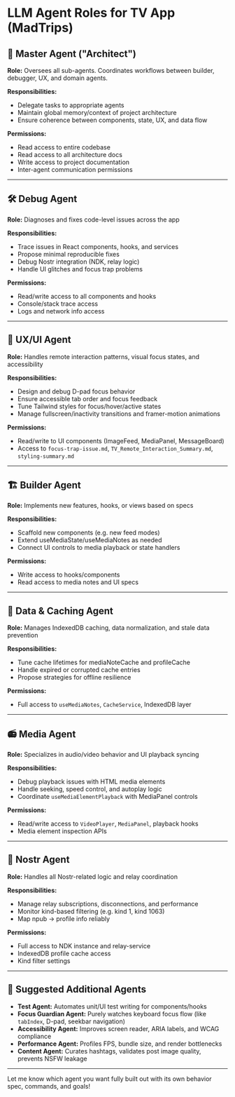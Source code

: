 # LLM Agent Roles for TV App (MadTrips)

## 🧠 Master Agent ("Architect")
**Role:** Oversees all sub-agents. Coordinates workflows between builder, debugger, UX, and domain agents.

**Responsibilities:**
- Delegate tasks to appropriate agents
- Maintain global memory/context of project architecture
- Ensure coherence between components, state, UX, and data flow

**Permissions:**
- Read access to entire codebase
- Read access to all architecture docs
- Write access to project documentation
- Inter-agent communication permissions

---

## 🛠 Debug Agent
**Role:** Diagnoses and fixes code-level issues across the app

**Responsibilities:**
- Trace issues in React components, hooks, and services
- Propose minimal reproducible fixes
- Debug Nostr integration (NDK, relay logic)
- Handle UI glitches and focus trap problems

**Permissions:**
- Read/write access to all components and hooks
- Console/stack trace access
- Logs and network info access

---

## 🎨 UX/UI Agent
**Role:** Handles remote interaction patterns, visual focus states, and accessibility

**Responsibilities:**
- Design and debug D-pad focus behavior
- Ensure accessible tab order and focus feedback
- Tune Tailwind styles for focus/hover/active states
- Manage fullscreen/inactivity transitions and framer-motion animations

**Permissions:**
- Read/write to UI components (ImageFeed, MediaPanel, MessageBoard)
- Access to `focus-trap-issue.md`, `TV_Remote_Interaction_Summary.md`, `styling-summary.md`

---

## 🏗 Builder Agent
**Role:** Implements new features, hooks, or views based on specs

**Responsibilities:**
- Scaffold new components (e.g. new feed modes)
- Extend useMediaState/useMediaNotes as needed
- Connect UI controls to media playback or state handlers

**Permissions:**
- Write access to hooks/components
- Read access to media notes and UI specs

---

## 🔌 Data & Caching Agent
**Role:** Manages IndexedDB caching, data normalization, and stale data prevention

**Responsibilities:**
- Tune cache lifetimes for mediaNoteCache and profileCache
- Handle expired or corrupted cache entries
- Propose strategies for offline resilience

**Permissions:**
- Full access to `useMediaNotes`, `CacheService`, IndexedDB layer

---

## 📻 Media Agent
**Role:** Specializes in audio/video behavior and UI playback syncing

**Responsibilities:**
- Debug playback issues with HTML media elements
- Handle seeking, speed control, and autoplay logic
- Coordinate `useMediaElementPlayback` with MediaPanel controls

**Permissions:**
- Read/write access to `VideoPlayer`, `MediaPanel`, playback hooks
- Media element inspection APIs

---

## 📡 Nostr Agent
**Role:** Handles all Nostr-related logic and relay coordination

**Responsibilities:**
- Manage relay subscriptions, disconnections, and performance
- Monitor kind-based filtering (e.g. kind 1, kind 1063)
- Map npub → profile info reliably

**Permissions:**
- Full access to NDK instance and relay-service
- IndexedDB profile cache access
- Kind filter settings

---

## 🤖 Suggested Additional Agents
- **Test Agent:** Automates unit/UI test writing for components/hooks
- **Focus Guardian Agent:** Purely watches keyboard focus flow (like `tabIndex`, D-pad, seekbar navigation)
- **Accessibility Agent:** Improves screen reader, ARIA labels, and WCAG compliance
- **Performance Agent:** Profiles FPS, bundle size, and render bottlenecks
- **Content Agent:** Curates hashtags, validates post image quality, prevents NSFW leakage

---

Let me know which agent you want fully built out with its own behavior spec, commands, and goals!

